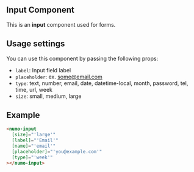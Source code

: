 ## Input Component

This is an **input** component used for forms.

## Usage settings

You can use this component by passing the following props:

- `label`: Input field label
- `placeholder`: ex. some@email.com
- `type`: text, number, email, date, datetime-local, month, password, tel, time, url, week
- `size`: small, medium, large

## Example

```html
<numo-input
  [size]="'large'"
  [label]="'Email'"
  [name]="'email'"
  [placeholder]="'you@example.com'"
  [type]="'week'"
></numo-input>
```